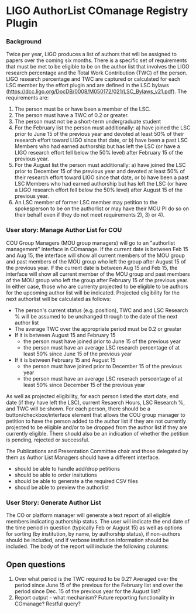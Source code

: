 # LIGO AuthorList COmanage Registry Plugin

### Background
Twice per year, LIGO produces a list of authors that will be assigned to papers over the coming six months. There is a specific set of requirements that must be met to be eligible to be on the author list that involves the LIGO research percentage and the Total Work Contribution (TWC) of the person. LIGO research percentage and TWC are captured or calculated for each LSC member by the effort plugin and are defined in the LSC bylaws (https://dcc.ligo.org/DocDB/0008/M050172/021/LSC_Bylaws_v21.pdf). The requirements are:

 1) The person must be or have been a member of the LSC.
 2) The person must have a TWC of 0.2 or greater.
 3) The person must not be a short-term undergraduate student
 4) For the February list the person must additionally:
    a)  have joined the LSC prior to June 15 of the previous year and devoted at least 50% of their research effort toward LIGO since that date, or
    b) have been a past LSC Members who had earned authorship but has left the LSC (or have a LIGO research effort fell below the 50% level) after February 15 of the previous year.
 5) For the August list the person must additionally:
    a) have joined the LSC prior to December 15 of the previous year and devoted at least 50% of their research effort toward LIGO since that date, or
    b) have been a past LSC Members who had earned authorship but has left the LSC (or have a LIGO research effort fell below the 50% level) after August 15 of the previous year.
 6) An LSC member of former LSC member may petition to the spokesperson to be on the authorlist or may have their MOU PI do so on their behalf even if they do not meet requirements 2), 3) or 4).

### User story: Manage Author List for COU
COU Group Managers (MOU group managers) will go to an "authorlist management" interface in COmanage. If the current date is between Feb 15 and Aug 15, the interface will show all current members of the MOU group and past members of the MOU group who left the group after August 15 of the previous year. If the current date is between Aug 15 and Feb 15, the interface will show all current member of the MOU group and past members of the MOU group who left the group after February 15 of the previous year. In either case, those who are currenty projected to be eligible to be authors for the upcoming author list will be indicated. Projected eligibility for the next authorlist will be calculated as follows:
 - The person's current status (e.g. position), TWC and and LSC Research % will be assumed to be unchanged through to the date of the next author list
 - The average TWC over the appropriate period must be 0.2 or greater
 - If it is between August 15 and February 15
   - the person must have joined prior to June 15 of the previous year
   - the person must have an average LSC research percentage of at least 50% since June 15 of the previous year
 - If it is between February 15 and August 15
   - the person must have joined prior to December 15 of the previous year
   - the person must have an average LSC reserach perscentage of at least 50% since December 15 of the previous year
 
As well as projected eligibility, for each person listed the start date, end date (if they have left the LSC), current Resaerch Hours, LSC Research %, and TWC will be shown. For each person, there should be a button/checkbox/interface element that allows the COU group manager to petition to have the person added to the author list if they are not currently projected to be eligible and/or to be dropped from the author list if they are currently eligible. There should also be an indication of whether the petition is pending, rejected or successful.
 
 The Publications and Presentation Committee chair and those delegated by them as Author List Managers should have a different interface. 
 - should be able to handle add/drop petitions
 - should be able to order insitutions
 - should be able to generate a the required CSV files 
 - shoud be able to preview the authorlist
 
### User Story: Generate Author List
The CO or platform manager will generate a text report of all eligible members indicating authorship status. The user will indicate the end date of the time period in question (typically Feb or August 15) as well as options for sorting (by institution, by name, by authorship status), if non-authors should be included, and if verbose institution information should be included. 
The body of the report will include the following columns:
 
## Open questions
 1) Over what period is the TWC required to be 0.2? Averaged over the period since June 15 of the previous for the February list and over the period since Dec. 15 of the previous year for the August list? 
 2) Report output - what mechanism? Future reporting functionality in COmanage? Restful query?
